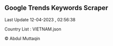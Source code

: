 

## Google Trends Keywords Scraper 
 
Last Update 12-04-2023 , 02:56:38

Country List :
VIETNAM.json



© Abdul Muttaqin 
